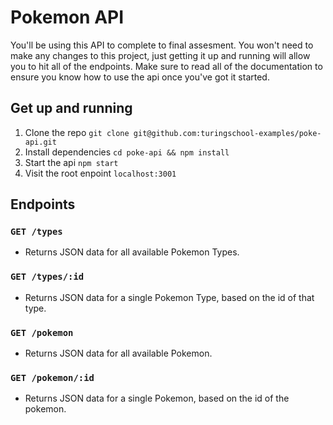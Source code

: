 # Pokemon API

You'll be using this API to complete to final assesment. You won't need to make any changes to this project, just
getting it up and running will allow you to hit all of the endpoints. Make sure to read all of the documentation to
ensure you know how to use the api once you've got it started.

## Get up and running

1) Clone the repo `git clone git@github.com:turingschool-examples/poke-api.git`  
2) Install dependencies `cd poke-api && npm install`  
3) Start the api `npm start`  
4) Visit the root enpoint `localhost:3001`

## Endpoints

### `GET /types`

- Returns JSON data for all available Pokemon Types.

### `GET /types/:id`

- Returns JSON data for a single Pokemon Type, based on the id of that type.

### `GET /pokemon`

- Returns JSON data for all available Pokemon.

### `GET /pokemon/:id`

- Returns JSON data for a single Pokemon, based on the id of the pokemon.
